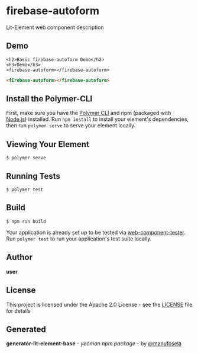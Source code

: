 # firebase-autoform

Lit-Element web component description

## Demo

```
<h2>Basic firebase-autoform Demo</h2>
<h3>Demo</h3>
<firebase-autoform></firebase-autoform>

```
<!---
```
<custom-element-demo>
  <template>
    <link rel="import" href="firebase-autoform.html">
    <next-code-block></next-code-block>
  </template>
</custom-element-demo>
```
-->
```html
<firebase-autoform></firebase-autoform>

```
## Install the Polymer-CLI

First, make sure you have the [Polymer CLI](https://www.npmjs.com/package/polymer-cli) and npm (packaged with [Node.js](https://nodejs.org)) installed. Run `npm install` to install your element's dependencies, then run `polymer serve` to serve your element locally.

## Viewing Your Element

```
$ polymer serve
```

## Running Tests

```
$ polymer test
```

## Build
```
$ npm run build
```

Your application is already set up to be tested via [web-component-tester](https://github.com/Polymer/web-component-tester). Run `polymer test` to run your application's test suite locally.

## Author
**user**

## License

This project is licensed under the Apache 2.0 License - see the [LICENSE](LICENSE) file for details

## Generated

**generator-lit-element-base** - *yeoman npm package* - by [@manufosela](https://github.com/manufosela/generator-litelement-webcomponent)
